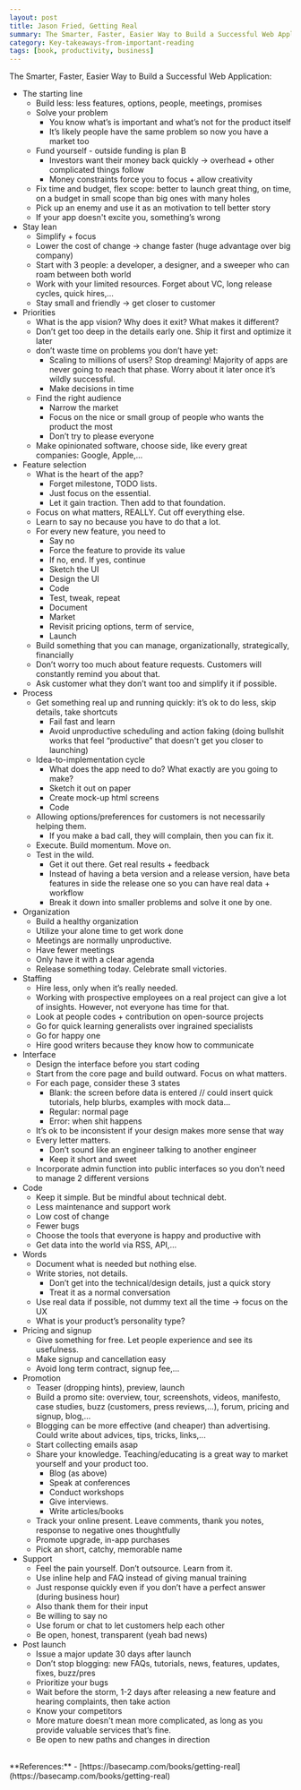 ```yaml
---
layout: post
title: Jason Fried, Getting Real
summary: The Smarter, Faster, Easier Way to Build a Successful Web Application
category: Key-takeaways-from-important-reading
tags: [book, productivity, business]
---
```


The Smarter, Faster, Easier Way to Build a Successful Web Application:
- The starting line
  - Build less: less features, options, people, meetings, promises
  - Solve your problem
    - You know what’s is important and what’s not for the product itself
    - It’s likely people have the same problem so now you have a market too
  - Fund yourself - outside funding is plan B
    - Investors want their money back quickly -> overhead + other complicated things follow
    - Money constraints force you to focus + allow creativity
  - Fix time and budget, flex scope: better to launch great thing, on time, on a budget in small scope than big ones with many holes
  - Pick up an enemy and use it as an motivation to tell better story
  - If your app doesn't excite you, something’s wrong
- Stay lean
  - Simplify + focus
  - Lower the cost of change -> change faster (huge advantage over big company)
  - Start with 3 people: a developer, a designer, and a sweeper who can roam between both world
  - Work with your limited resources. Forget about VC, long release cycles, quick hires,...
  - Stay small and friendly -> get closer to customer
- Priorities
  - What is the app vision? Why does it exit? What makes it different?
  - Don’t get too deep in the details early one. Ship it first and optimize it later
  - don’t waste time on problems you don’t have yet: 
    - Scaling to millions of users? Stop dreaming! Majority of apps are never going to reach that phase. Worry about it later once it’s wildly successful.
    - Make decisions in time
  - Find the right audience
    - Narrow the market
    - Focus on the nice or small group of people who wants the product the most
    - Don’t try to please everyone
  - Make opinionated software, choose side, like every great companies: Google, Apple,...
- Feature selection
  - What is the heart of the app?
    - Forget milestone, TODO lists.
    - Just focus on the essential.
    - Let it gain traction. Then add to that foundation.
  - Focus on what matters, REALLY. Cut off everything else.
  - Learn to say no because you have to do that a lot.
  - For every new feature, you need to
    - Say no
    - Force the feature to provide its value
    - If no, end. If yes, continue
    - Sketch the UI
    - Design the UI
    - Code
    - Test, tweak, repeat
    - Document
    - Market
    - Revisit pricing options, term of service,
    - Launch
  - Build something that you can manage, organizationally, strategically, financially
  - Don’t worry too much about feature requests. Customers will constantly remind you about that.
  - Ask customer what they don’t want too and simplify it if possible.
- Process
  - Get something real up and running quickly: it’s ok to do less, skip details, take shortcuts
    - Fail fast and learn
    - Avoid unproductive scheduling and action faking (doing bullshit works that feel “productive” that doesn't get you closer to launching)
  - Idea-to-implementation cycle
    - What does the app need to do? What exactly are you going to make?
    - Sketch it out on paper
    - Create mock-up html screens
    - Code
  - Allowing options/preferences for customers is not necessarily helping them.
    - If you make a bad call, they will complain, then you can fix it.
  - Execute. Build momentum. Move on.
  - Test in the wild.
    - Get it out there. Get real results + feedback
    - Instead of having a beta version and a release version, have beta features in side the release one so you can have real data + workflow
    - Break it down into smaller problems and solve it one by one.
- Organization
  - Build a healthy organization
  - Utilize your alone time to get work done
  - Meetings are normally unproductive.
  - Have fewer meetings
  - Only have it with a clear agenda
  - Release something today. Celebrate small victories.
- Staffing
  - Hire less, only when it’s really needed.
  - Working with prospective employees on a real project can give a lot of insights. However, not everyone has time for that.
  - Look at people codes + contribution on open-source projects
  - Go for quick learning generalists over ingrained specialists
  - Go for happy one
  - Hire good writers because they know how to communicate
- Interface
  - Design the interface before you start coding
  - Start from the core page and build outward. Focus on what matters.
  - For each page, consider these 3 states
    - Blank: the screen before data is entered // could insert quick tutorials, help blurbs, examples with mock data…
    - Regular: normal page
    - Error: when shit happens
  - It’s ok to be inconsistent if your design makes more sense that way
  - Every letter matters.
    - Don’t sound like an engineer talking to another engineer
    - Keep it short and sweet
  - Incorporate admin function into public interfaces so you don’t need to manage 2 different versions
- Code
  - Keep it simple. But be mindful about technical debt.
  - Less maintenance and support work
  - Low cost of change
  - Fewer bugs
  - Choose the tools that everyone is happy and productive with
  - Get data into the world via RSS, API,...
- Words
  - Document what is needed but nothing else.
  - Write stories, not details.
    - Don’t get into the technical/design details, just a quick story
    - Treat it as a normal conversation
  - Use real data if possible, not dummy text all the time -> focus on the UX
  - What is your product’s personality type?
- Pricing and signup
  - Give something for free. Let  people experience and see its usefulness.
  - Make signup and cancellation easy
  - Avoid long term contract, signup fee,...
- Promotion
  - Teaser (dropping hints), preview, launch
  - Build a promo site: overview, tour, screenshots, videos, manifesto, case studies, buzz (customers, press reviews,...), forum, pricing and signup, blog,...
  - Blogging can be more effective (and cheaper) than advertising. Could write about advices, tips, tricks, links,...
  - Start collecting emails asap
  - Share your knowledge. Teaching/educating is a great way to market yourself and your product too.
    - Blog (as above)
    - Speak at conferences
    - Conduct workshops
    - Give interviews.
    - Write articles/books
  - Track your online present. Leave comments, thank you notes, response to negative ones thoughtfully
  - Promote upgrade, in-app purchases
  - Pick an short, catchy, memorable name
- Support
  - Feel the pain yourself. Don’t outsource. Learn from it.
  - Use inline help and FAQ instead of giving manual training
  - Just response quickly even if you don’t have a perfect answer (during business hour)
  - Also thank them for their input
  - Be willing to say no
  - Use forum or chat to let customers help each other
  - Be open, honest, transparent (yeah bad news)
- Post launch
  - Issue a major update 30 days after launch
  - Don’t stop blogging: new FAQs, tutorials, news, features, updates, fixes, buzz/pres
  - Prioritize your bugs
  - Wait before the storm, 1-2 days after releasing a new feature and hearing complaints, then take action
  - Know your competitors
  - More mature doesn't mean more complicated, as long as you provide valuable services that’s fine.
  - Be open to new paths and changes in direction 

<br>
**References:**
- [https://basecamp.com/books/getting-real](https://basecamp.com/books/getting-real)

